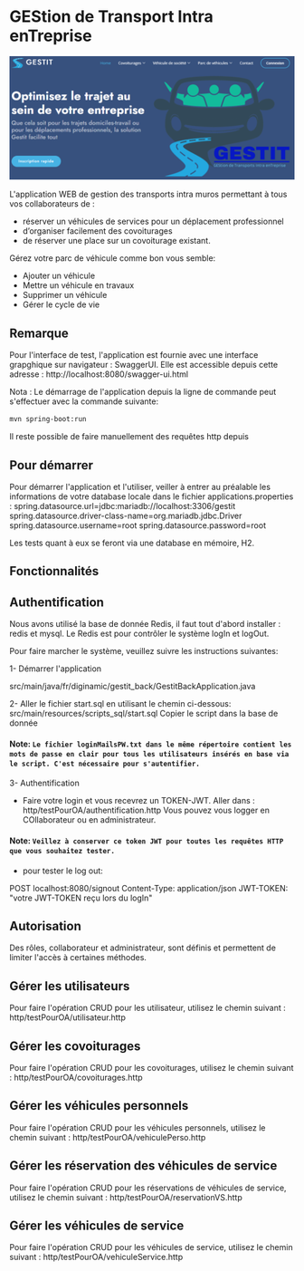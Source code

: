 # GEStion de Transport Intra enTreprise
![logo du projet](logo2.png "SIGET_logo")

L'application WEB de gestion des transports intra muros permettant à tous vos collaborateurs de :

- réserver un véhicules de services pour un déplacement professionnel
- d’organiser facilement des covoiturages
- de réserver une place sur un covoiturage existant.

Gérez votre parc de véhicule comme bon vous semble:

- Ajouter un véhicule
- Mettre un véhicule en travaux
- Supprimer un véhicule
- Gérer le cycle de vie


## Remarque

Pour l'interface de test, l'application est fournie avec une interface grapghique sur navigateur : SwaggerUI.
Elle est accessible depuis cette adresse :
http://localhost:8080/swagger-ui.html

Nota : Le démarrage de l'application depuis la ligne de commande peut s'effectuer avec la commande suivante:
```bash
mvn spring-boot:run
```

Il reste possible de faire manuellement des requêtes http depuis 

## Pour démarrer
Pour démarrer l'application et l'utiliser, veiller à entrer au préalable les informations de votre database locale dans le fichier applications.properties :
spring.datasource.url=jdbc:mariadb://localhost:3306/gestit
spring.datasource.driver-class-name=org.mariadb.jdbc.Driver
spring.datasource.username=root
spring.datasource.password=root

Les tests quant à eux se feront via une database en mémoire, H2.


## Fonctionnalités

## Authentification

Nous avons utilisé la base de donnée Redis, il faut tout d'abord installer : redis et mysql. 
Le Redis est pour contrôler le système logIn et logOut.

Pour faire marcher le système, veuillez suivre les instructions suivantes: 

1- Démarrer l'application

src/main/java/fr/diginamic/gestit_back/GestitBackApplication.java

2- Aller le fichier start.sql en utilisant le chemin ci-dessous:
src/main/resources/scripts_sql/start.sql
Copier le script dans la base de donnée 

#### Note: `Le fichier loginMailsPW.txt dans le même répertoire contient les mots de passe en clair pour tous les utilisateurs insérés en base via le script. C'est nécessaire pour s'autentifier.`

3- Authentification
- Faire votre login et vous recevrez un TOKEN-JWT.
Aller dans  : http/testPourOA/authentification.http
Vous pouvez vous logger en COllaborateur ou en administrateur.

#### Note: `Veillez à conserver ce token JWT pour toutes les requêtes HTTP que vous souhaitez tester.`

- pour tester le log out: 

POST localhost:8080/signout
Content-Type: application/json
JWT-TOKEN: "votre JWT-TOKEN reçu lors du logIn"

## Autorisation
Des rôles, collaborateur et administrateur, sont définis et permettent de limiter l'accès à certaines méthodes.

## Gérer les utilisateurs
Pour faire l'opération CRUD pour les utilisateur, utilisez le chemin suivant :
http/testPourOA/utilisateur.http

## Gérer les covoiturages
Pour faire l'opération CRUD pour les covoiturages, utilisez le chemin suivant :
http/testPourOA/covoiturages.http

## Gérer les véhicules personnels 
Pour faire l'opération CRUD pour les véhicules personnels, utilisez le chemin suivant :
http/testPourOA/vehiculePerso.http

## Gérer les réservation des véhicules de service
Pour faire l'opération CRUD pour les réservations de véhicules de service, utilisez le chemin suivant :
http/testPourOA/reservationVS.http

## Gérer les véhicules de service
Pour faire l'opération CRUD pour les véhicules de service, utilisez le chemin suivant : 
http/testPourOA/vehiculeService.http
